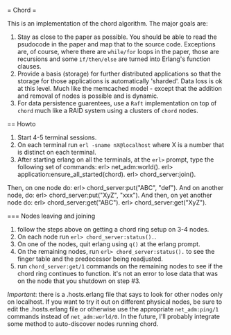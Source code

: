 = Chord =

This is an implementation of the chord algorithm. The major goals are:

1. Stay as close to the paper as possible. You should be able to read
   the psudocode in the paper and map that to the source
   code. Exceptions are, of course, where there are `while/for` loops
   in the paper, those are recursions and some `if/then/else` are
   turned into Erlang's function clauses.
2. Provide a basis (storage) for further distributed applications so
   that the storage for those applications is automatically
   'sharded'. Data loss is ok at this level. Much like the memcached
   model - except that the addition and removal of nodes is possible
   and is dynamic.
3. For data persistence guarentees, use a `Raft` implementation on top
   of `chord` much like a RAID system using a clusters of `chord`
   nodes.

== Howto

1. Start 4-5 terminal sessions.
2. On each terminal run `erl -sname nX@localhost` where X is a number that is distinct on each terminal.
3. After starting erlang on all the terminals, at the `erl>` prompt, type the following set of commands:
    erl> net_adm:world().
    erl> application:ensure_all_started(chord).
    erl> chord_server:join().

Then, on one node do:
    erl> chord_server:put("ABC", "def").
And on another node, do:
    erl> chord_server:put("XyZ", "xxx").
And then, on yet another node do:
    erl> chord_server:get("ABC").
    erl> chord_server:get("XyZ").

=== Nodes leaving and joining

1. follow the steps above on getting a chord ring setup on 3-4 nodes.
2. On each node run `erl> chord_server:status().`.
3. On one of the nodes, quit erlang using `q()` at the erlang prompt.
4. On the remaining nodes, run `erl> chord_server:status().` to see
   the finger table and the predecessor being readjusted.
5. run `chord_server:get/1` commands on the remaining nodes to see if
   the chord ring continues to function. it's not an error to lose
   data that was on the node that you shutdown on step #3.

*Important*: there is a .hosts.erlang file that says to look for other
 nodes only on localhost. If you want to try it out on different
 physical nodes, be sure to edit the .hosts.erlang file or otherwise
 use the appropriate `net_adm:ping/1` commands instead of
 `net_adm:world/0`. In the future, I'll probably integrate some method
 to auto-discover nodes running chord.
